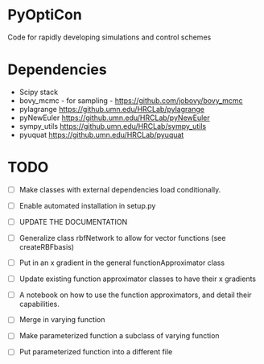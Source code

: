 # PyOptiCon

Code for rapidly developing simulations and control schemes

# Dependencies

* Scipy stack
* bovy_mcmc - for sampling - 
https://github.com/jobovy/bovy_mcmc
* pylagrange https://github.umn.edu/HRCLab/pylagrange
* pyNewEuler https://github.umn.edu/HRCLab/pyNewEuler
* sympy_utils https://github.umn.edu/HRCLab/sympy_utils
* pyuquat https://github.umn.edu/HRCLab/pyuquat

# TODO

- [ ] Make classes with external dependencies load conditionally. 
- [ ] Enable automated installation in setup.py
- [ ] UPDATE THE DOCUMENTATION
- [ ] Generalize class rbfNetwork to allow for vector functions (see createRBFbasis)
- [ ] Put in an x gradient in the general functionApproximator class
- [ ] Update existing function approximator classes to have their x gradients
- [ ] A notebook on how to use the function approximators, and detail their capabilities.
- [ ] Merge in varying function
- [ ] Make parameterized function a subclass of varying function
- [ ] Put parameterized function into a different file
  